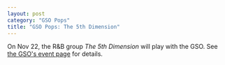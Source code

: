 ```yaml
---
layout: post
category: "GSO Pops"
title: "GSO Pops: The 5th Dimension"
---
```


On Nov 22, the R&B group _The 5th Dimension_ will play with the GSO. See [the GSO's event page](https://greensborosymphony.org/event/the-5th-dimension/) for details.
